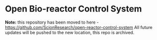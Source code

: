 # Open Bio-reactor Control System

**Note:** this repository has been moved to here - https://github.com/ScionResearch/open-reactor-control-system
All future updates will be pushed to the new location, this repo is archived.
